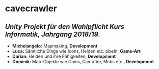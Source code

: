 # cavecrawler
## _Unity Projekt für den Wahlpflicht Kurs Informatik, Jahrgang 2018/19._

* **Michelangelo:** Mapmaking, **Development**
* **Luca:** Sämtliche Dinge wie Icons, Helden etc. pixeln, **Game-Art**
* **Darian:** Helden und ihre Fähigkeiten, **Development**
* **Dominik:** Map-Objekte wie Coins, Campfire, Mobs etc., **Development**
